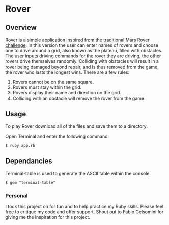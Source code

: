 # Rover

## Overview

Rover is a simple application inspired from the [traditional  Mars Rover challenge](https://code.google.com/archive/p/marsrovertechchallenge/). In this version the user can enter names of rovers and choose one to drive around a grid, also known as the plateau, filled with obstacles. The user inputs driving commands for the rover they are driving, the other rovers drive themselves randomly. Colliding with obstacles will result in a rover being damaged beyond repair, and is thus removed from the game, the rover who lasts the longest wins. There are a few rules:

1. Rovers cannot be on the same square.
2. Rovers must stay within the grid.
3. Rovers display their name and direction on the grid.
4. Colliding with an obstacle will remove the rover from the game.

## Usage

To play Rover download all of the files and save them to a directory.

Open Terminal and enter the following command:

`$ ruby app.rb`

## Dependancies

Terminal-table is used to generate the ASCII table within the console.

`$ gem "terminal-table"`

### Personal

I took this project on for fun and to help practice my Ruby skills. Please feel free to critique my code and offer support. Shout out to Fabio Gelsomini for giving me the inspiration for this project. 
